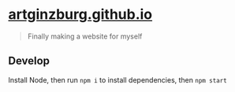 # [artginzburg.github.io](https://artginzburg.github.io)

> Finally making a website for myself

## Develop

Install Node, then run `npm i` to install dependencies, then `npm start`
